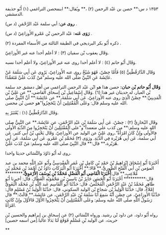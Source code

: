 ١٣٥٣ د س:** حصن بن عَبْد الرحمن (٢) ،** ويُقال:** ابنمحصن التراغمي (١) أَبُو حذيفة الدمشقي.

**روى عن:** أبي سلمة عَبْد الرَّحْمَنِ (د س) .

**رَوَى عَنه:** عَبْد الرحمن بْن عَمْرو الأَوزاعِيّ (د س) .

ذكره أَبُو بكر البرديجي في الطبقة الثالثة من الأَسماء المفردة (٢) .

وَقَال يعقوب بْن سفيان (٣) : لا أعلم أحدا عنه غير الأَوزاعِيّ.

وَقَال أَبُو حاتم (٤) : لا أعلم أحدا روى عنه غير الأَوزاعِيّ، ولا أعلم أحدا نسبه.

وَقَال الدَّارَقُطْنِيُّ (٥) فَأَمَّا حِصْنٌ، فَهُوَ شَيْخٌ روى عنه الأَوزاعِيّ، يَرْوِي عَن أَبِي سَلَمَةَ عَنْ عَائِشَةَ عَنِ النَّبِيِّ صَلَّى الله عليه وسلم"مَنْ كَذَبَ عَلَيَّ مُتَعَمِّدًا.

**وَقَال أَبُو حاتم بْن حبان:** حصن هذا هو ابْن عَبْد الرحمن التراغمي من أهل دمشق جد سلمة بْن العيار، له حديثان غير هذا (٦) .وَقَال إِسْمَاعِيل بْن إسحاق القاضي،** عن عَلِيِّ بْنِ الْمَدِينِيِّ:** حِصْنٌ الَّذِيَ روى عنه الأَوزاعِيّ، عَن أَبِي سَلَمَةَ،** عن عَائِشَةَ:** أَنَّ النَّبِيُّ صلى الله عليه وسلم قال: وعَلَى الْمُقْتَتِلِينَ أَنْ يَنْحَجِزُوا"هو حصن بْن محصن.

وَقَال الدَّارَقُطْنِيُّ (١) : يُعْتَبَرُ بِهِ.

وقَال البُخارِيُّ (٢) : حِصْنٌ، عَن أَبِي سَلَمَةَ بْنِ عَبْدِ الرَّحْمَنِ، عن عَائِشَةَ،** عن النَّبِيُّ صلى الله عليه وسلم:** من كذب علي متعمداً"و"على الْمُقْتَتِلِينَ أَنْ يَنْحَجِزُوا مِنَ الدِّيَةِ الأُولَى فالأُولَى وإِنْ كَانَ امْرَأَةً".روى عَلِيّ عن الوليد عن الأَوزاعِيّ. وَقَال يَحْيَى بْنُ أَبي كثير، عَن أبي سلمة، عَن أَبِي هُرَيْرة فِي الدِّيَةِ. ورَوَى (٣) مُحَمَّدِ بْنِ عَمْرو، عَن أَبِي سَلَمَةَ، عَن أَبِي هُرَيْرة،** قال:** قال النَّبِيّ صلى الله عليه وسلم: مَنْ كَذَبَ عَلَيَّ.

روى له أَبُو دَاوُدَ والنَّسَائي حديثا واحدا.

أَخْبَرَنَا أَبُو إِسْحَاقَ إِبْرَاهِيمُ بْنُ حَمْدِ بْنِ كَامِلِ بْنِ عُمَر الْمَقْدِسِيُّ وأَبُو عَبْدِ اللَّهِ محمد بن عبد المؤمن بْنِ أَبي الْفَتْحِ الصُّورِيُّ،** قَالا:** أَخْبَرَنَا أَبُو الْبَرَكَاتِ دَاوُدُ بْنُ أَحْمَدَ بْنِ مُحَمَّدِ بْنِ مُلاعِبٍ،** قال:**أَخْبَرَنَا الْقَاضِي أَبُو الْفَضْلِ مُحَمَّدُ بْنِ يُوسُفَ الأُرْمَوِيُّ،********** قال:********** أَخْبَرَنَا أَبُو الْحَسَنِ جَابِرُ بْنُ يَاسِينَ بْنِ مَحْمَوَيْهِ الْعَطَّارُ، قال: أخبرنا أَبُو طَاهِرٍ مُحَمَّدُ بْنُ عَبْدِ الرَّحْمَنِ الْمُخَلِّصُ، قال: حَدَّثَنَا أَبُو الْقَاسِم عَبد اللَّهِ بْن مُحَمَّد الْبَغَوِيُّ إِمْلاءً، قال: حَدَّثَنَا الْوَلِيدُ بْن شجاع بْن الوليد السكوني، قال: حَدَّثَنَا الْوَلِيدُ بْنُ مُسْلِمٍ قال: حَدَّثَنَا الأَوزاعِيّ، عن حِصْنٍ أَنَّهُ سَمِعَ أَبَا سَلَمَةَ بْنَ عَبْدِ الرَّحْمَنِ، عن عَائِشَةَ،** قَالَتْ:** قال رَسُولُ اللَّهِ صلى الله عليه وسلم: وعَلَى الْمُقْتَتِلِينَ أَنْ يَنْحَجِزُوا الأَوَّلَ فَالأَوَّلَ وإِنْ كَانَتِ امْرَأَةً.

رواه أَبُو داود، عن داود بْن رشيد. ورواه النَّسَائي (٢) عن إسحاق بن إيراهيم والحسين بْن حريث، عن الوليد بْنِ مُسْلَمٍ فَوَقَعَ لَنَا بَدَلا عاليا.[من اسمه حصين]

**